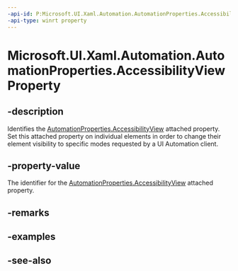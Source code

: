 ```yaml
---
-api-id: P:Microsoft.UI.Xaml.Automation.AutomationProperties.AccessibilityViewProperty
-api-type: winrt property
---
```


<!-- Property syntax
public Windows.UI.Xaml.DependencyProperty AccessibilityViewProperty { get; }
-->

# Microsoft.UI.Xaml.Automation.AutomationProperties.AccessibilityViewProperty

## -description
Identifies the [AutomationProperties.AccessibilityView](automationproperties_accessibilityview.md) attached property. Set this attached property on individual elements in order to change their element visibility to specific modes requested by a UI Automation client.

## -property-value
The identifier for the [AutomationProperties.AccessibilityView](automationproperties_accessibilityview.md) attached property.

## -remarks

## -examples

## -see-also
